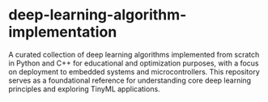 # deep-learning-algorithm-implementation
A curated collection of deep learning algorithms implemented from scratch in Python and C++ for educational and optimization purposes, with a focus on deployment to embedded systems and microcontrollers. This repository serves as a foundational reference for understanding core deep learning principles and exploring TinyML applications.
